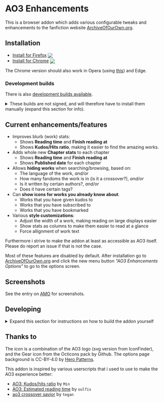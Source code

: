 # AO3 Enhancements

This is a browser addon which adds various configurable tweaks and enhancements to the fanfiction website [ArchiveOfOurOwn.org](https://archiveofourown.org).

## Installation

- [Install for Firefox][amo] [<img valign="middle" src="https://img.shields.io/amo/v/ao3-enhancements.svg?label=">][amo]
- [Install for Chrome][cws] [<img valign="middle" src="https://img.shields.io/chrome-web-store/v/eljennickgdbghppcaenkcinjafmnfoi.svg?label=">][cws]

The Chrome version should also work in Opera (using [this](https://addons.opera.com/en/extensions/details/download-chrome-extension-9/)) and Edge.

### Development builds

There is also [development builds available](https://github.com/jsmnbom/ao3-enhancements/releases).

<details>
<summary>
These builds are not signed, and will therefore have to install them manually (expand this section for info).
</summary>

This can be done two ways:

- Go to about:debugging and choose "Load Temporary Add-on", and select the downloaded file. The addon will be loaded until you restart your browser.
- If you want to install as a regular addon you need Firefox Nightly. On Nightly go to about:config and set "xpinstall.signatures.required" to false. Then go to about:addons and press "Load Add-on from file" and select the downloaded file.

</details>

## Current enhancements/features

- Improves blurb (work) stats:
  - Shows **Reading time** and **Finish reading at**
  - Shows **Kudos/Hits ratio**, making it easier to find the amazing works.
- Adds whole new **Chapter stats** to each chapter
  - Shows **Reading time** and **Finish reading at**
  - Shows **Published date** for each chapter
- Allows **hiding works** when searching/browsing, based on:
  - The language of the work, _and/or_
  - How many fandoms the work is in (is it a crossover?), _and/or_
  - Is it written by certain authors?, _and/or_
  - Does it have certain tags?
- Can **show icons for works you already know about**.
  - Works that you have given kudos to
  - Works that you have subscribed to
  - Works that you have bookmarked
- Various **style customizations**:
  - Adjust the width of a work, making reading on large displays easier
  - Show stats as columns to make them easier to read at a glance
  - Force allignment of work text

Furthermore i strive to make the addon at least as accessible as AO3 itself. Please do report an issue if that is not the case.

Most of these features are disabled by default. After installation go to [ArchiveOfOurOwn.org](https://archiveofourown.org) and click the new menu button _"AO3 Enhancements Options"_ to go to the options screen.

## Screenshots

See the entry on [AMO](https://addons.mozilla.org/en-US/firefox/addon/ao3-enhancements/) for screenshots.

## Developing

<details>
<summary>
Expand this section for instructions on how to build the addon yourself
</summary>

Start by installing the required packages by `npm install`. Then continue to either development or releasing below depending on what you want to do.

### Development

Use `npm run watch:firefox` (will compile src/ to build/firefox/ and keep watching source files) and then when files have built `npm run start:firefox` (will launch firefox-developer-edition with the built extension and reload when the built files change - most of the time, pressing R may be required).

Use `npm run start-vue-devtools` to run the standalone vue-devtools. This requires the [mitmproxy](https://mitmproxy.org/) tool, to proxy from HTTPS to HTTP.

### Releasing

First make sure to bump the version number using `npm version VERSION`. Then to make github actions build and ready a dist package for you, simply `git push && git push --tags`. Then go to the created release, download the two files and upload them to AMO.

Alternatively use `npm run build:prod:firefox` (will compile src/ to build/firefox/) and when files have built `npm run start:firefox` to test that everything works. Then use `npm run dist:firefox` to package the extension to a .zip (found at dist/firefox/) file that can then be uploaded on AMO.

<details>
<summary>
Latest AMO is compiled using these software versions.
</summary>

```
Arch linux
Kernel: 5.6.15-arch1-1
Node: v14.3.0
Npm: 6.14.5

```

</details>
</details>

## Thanks to

The icon is a combination of the AO3 logo (svg version from IconFinder), and the Gear icon from the Octicons pack by Github.
The options page background is CC-BY-4.0 by [Hero Patterns](http://www.heropatterns.com/).

This addon is inspired by various userscripts that i used to use to make the AO3 experience better:

- [AO3: Kudos/hits ratio](https://greasyfork.org/en/scripts/3144-ao3-kudos-hits-ratio) by `Min`
- [AO3: Estimated reading time](https://greasyfork.org/en/scripts/391940-ao3-estimated-reading-time) by `oulfis`
- [ao3 crossover savior](https://greasyfork.org/en/scripts/13274-ao3-crossover-savior) by `tegan`

[amo]: https://addons.mozilla.org/en-US/firefox/addon/ao3-enhancements/ 'Version published on Mozilla Add-ons'
[cws]: https://chrome.google.com/webstore/detail/ao3-enhancements/eljennickgdbghppcaenkcinjafmnfoi 'Version pubished on Chrome Web Store'
